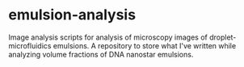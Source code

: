 # emulsion-analysis

Image analysis scripts for analysis of microscopy images of droplet-microfluidics emulsions. 
A repository to store what I've written while analyzing volume fractions of DNA nanostar emulsions. 
